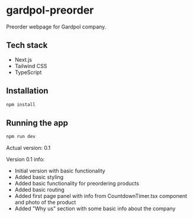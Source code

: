 # gardpol-preorder

Preorder webpage for Gardpol company. 

## Tech stack

- Next.js
- Tailwind CSS
- TypeScript

## Installation

```bash
npm install
```

## Running the app

```bash
npm run dev
```

Actual version: 0.1

Version 0.1 info:
- Initial version with basic functionality
- Added basic styling
- Added basic functionality for preordering products
- Added basic routing
- Added first page panel with info from CountdownTimer.tsx component and photo of the product
- Added "Why us" section with some basic info about the company

